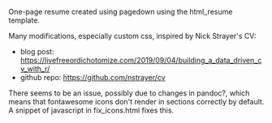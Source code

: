 One-page resume created using pagedown using the html_resume template.

Many modifications, especially custom css, inspired by Nick Strayer's CV: 

- blog post: https://livefreeordichotomize.com/2019/09/04/building_a_data_driven_cv_with_r/
- github repo: https://github.com/nstrayer/cv

There seems to be an issue, possibly due to changes in pandoc?, which means that fontawesome icons don't render in sections correctly by default. A snippet of javascript in fix_icons.html fixes this.
